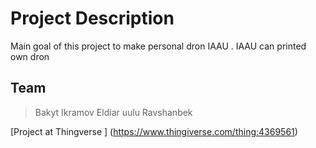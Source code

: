 # Project Description 

Main goal of this project to make personal dron IAAU . IAAU can printed own dron

## Team 
> Bakyt Ikramov
> Eldiar uulu Ravshanbek


[Project at Thingverse ] (https://www.thingiverse.com/thing:4369561)

